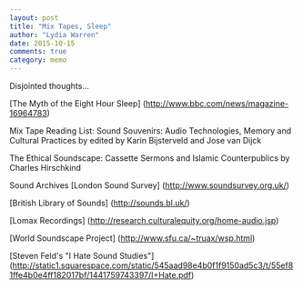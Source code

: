 ```yaml
---
layout: post
title: "Mix Tapes, Sleep"
author: "Lydia Warren"
date: 2015-10-15
comments: true
category: memo
---
```


Disjointed thoughts...

[The Myth of the Eight Hour Sleep] (http://www.bbc.com/news/magazine-16964783)

Mix Tape Reading List:
Sound Souvenirs: Audio Technologies, Memory and Cultural Practices by edited by Karin Bijsterveld and Jose van Dijck

The Ethical Soundscape: Cassette Sermons and Islamic Counterpublics by Charles Hirschkind

Sound Archives
[London Sound Survey] (http://www.soundsurvey.org.uk/)

[British Library of Sounds] (http://sounds.bl.uk/)

[Lomax Recordings] (http://research.culturalequity.org/home-audio.jsp)

[World Soundscape Project] (http://www.sfu.ca/~truax/wsp.html)

[Steven Feld's "I Hate Sound Studies"] (http://static1.squarespace.com/static/545aad98e4b0f1f9150ad5c3/t/55ef81ffe4b0e4ff182017bf/1441759743397/I+Hate.pdf)
